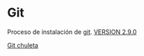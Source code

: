 # Git
Proceso de instalación de [git](https://git-scm.com/book/es/v1/Empezando-Instalando-Git#Instalando-en-Windows).
[VERSION 2.9.0](https://git-for-windows.github.io/)

[Git chuleta](gitChuleta.html)

